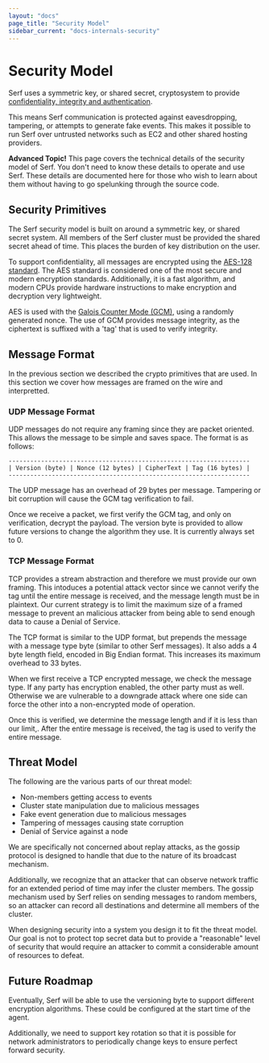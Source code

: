 ```yaml
---
layout: "docs"
page_title: "Security Model"
sidebar_current: "docs-internals-security"
---
```


# Security Model

Serf uses a symmetric key, or shared secret, cryptosystem to provide
[confidentiality, integrity and authentication](http://en.wikipedia.org/wiki/Information_security).

This means Serf communication is protected against eavesdropping, tampering,
or attempts to generate fake events. This makes it possible to run Serf over
untrusted networks such as EC2 and other shared hosting providers.

<div class="alert alert-block alert-warning">
<strong>Advanced Topic!</strong> This page covers the technical details of
the security model of Serf. You don't need to know these details to
operate and use Serf. These details are documented here for those who wish
to learn about them without having to go spelunking through the source code.
</div>

## Security Primitives

The Serf security model is built on around a symmetric key, or shared secret system.
All members of the Serf cluster must be provided the shared secret ahead of time.
This places the burden of key distribution on the user.

To support confidentiality, all messages are encrypted using the
[AES-128 standard](http://en.wikipedia.org/wiki/Advanced_Encryption_Standard). The
AES standard is considered one of the most secure and modern encryption standards.
Additionally, it is a fast algorithm, and modern CPUs provide hardware instructions to
make encryption and decryption very lightweight.

AES is used with the [Galois Counter Mode (GCM)](http://en.wikipedia.org/wiki/Galois/Counter_Mode),
using a randomly generated nonce. The use of GCM provides message integrity,
as the ciphertext is suffixed with a 'tag' that is used to verify integrity.

## Message Format

In the previous section we described the crypto primitives that are used. In this
section we cover how messages are framed on the wire and interpretted.

### UDP Message Format

UDP messages do not require any framing since they are packet oriented. This
allows the message to be simple and saves space. The format is as follows:

    -------------------------------------------------------------------
    | Version (byte) | Nonce (12 bytes) | CipherText | Tag (16 bytes) |
    -------------------------------------------------------------------

The UDP message has an overhead of 29 bytes per message.
Tampering or bit corruption will cause the GCM tag verification to fail.

Once we receive a packet, we first verify the GCM tag, and only on verification,
decrypt the payload. The version byte is provided to allow future versions to
change the algorithm they use. It is currently always set to 0.

### TCP Message Format

TCP provides a stream abstraction and therefore we must provide our own framing.
This intoduces a potential attack vector since we cannot verify the tag
until the entire message is received, and the message length must be in plaintext.
Our current strategy is to limit the maximum size of a framed message to prevent
an malicious attacker from being able to send enough data to cause a Denial of Service.

The TCP format is similar to the UDP format, but prepends the message with
a message type byte (similar to other Serf messages). It also adds a 4 byte length
field, encoded in Big Endian format. This increases its maximum overhead to 33 bytes.

When we first receive a TCP encrypted message, we check the message type. If any
party has encryption enabled, the other party must as well. Otherwise we are vulnerable
to a downgrade attack where one side can force the other into a non-encrypted mode of
operation.

Once this is verified, we determine the message length and if it is less than our limit,.
After the entire message is received, the tag is used to verify the entire message.

## Threat Model

The following are the various parts of our threat model:

* Non-members getting access to events
* Cluster state manipulation due to malicious messages
* Fake event generation due to malicious messages
* Tampering of messages causing state corruption
* Denial of Service against a node

We are specifically not concerned about replay attacks, as the gossip
protocol is designed to handle that due to the nature of its broadcast mechanism.

Additionally, we recognize that an attacker that can observe network
traffic for an extended period of time may infer the cluster members.
The gossip mechanism used by Serf relies on sending messages to random
members, so an attacker can record all destinations and determine all
members of the cluster.

When designing security into a system you design it to fit the threat model.
Our goal is not to protect top secret data but to provide a "reasonable"
level of security that would require an attacker to commit a considerable
amount of resources to defeat.

## Future Roadmap

Eventually, Serf will be able to use the versioning byte to support
different encryption algorithms. These could be configured at the
start time of the agent.

Additionally, we need to support key rotation so that it is possible
for network administrators to periodically change keys to ensure
perfect forward security.

